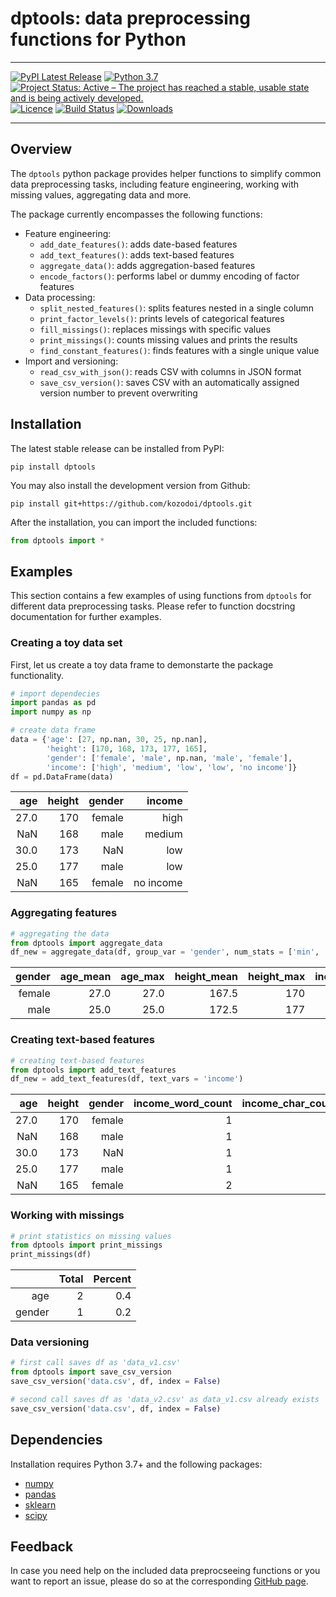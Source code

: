 # dptools: data preprocessing functions for Python

---

[![PyPI Latest Release](https://img.shields.io/pypi/v/dptools.svg)](https://pypi.org/project/dptools/)
[![Python 3.7](https://img.shields.io/badge/python-3.7-blue.svg)](https://pypi.org/project/dptools/)
[![Project Status: Active – The project has reached a stable, usable state and is being actively developed.](https://www.repostatus.org/badges/latest/active.svg)](https://www.repostatus.org/#active)
[![Licence](https://img.shields.io/github/license/mashape/apistatus.svg)](http://choosealicense.com/licenses/mit/)
[![Build Status](https://travis-ci.org/kozodoi/dptools.svg?branch=master)](https://travis-ci.com/kozodoi/dptools)
[![Downloads](https://img.shields.io/pypi/dm/dptools)](https://pypi.org/project/dptools/)

---

## Overview

The `dptools` python package provides helper functions to simplify common data preprocessing tasks, including feature engineering, working with missing values, aggregating data and more. 

The package currently encompasses the following functions:
- Feature engineering:
    - `add_date_features()`: adds date-based features
    - `add_text_features()`: adds text-based features 
    - `aggregate_data()`: adds aggregation-based features
    - `encode_factors()`: performs label or dummy encoding of factor features
- Data processing:
    - `split_nested_features()`: splits features nested in a single column
    - `print_factor_levels()`: prints levels of categorical features
    - `fill_missings()`: replaces missings with specific values
    - `print_missings()`: counts missing values and prints the results
    - `find_constant_features()`: finds features with a single unique value
- Import and versioning:
    - `read_csv_with_json()`: reads CSV with columns in JSON format
    - `save_csv_version()`: saves CSV with an automatically assigned version number to prevent overwriting



## Installation

The latest stable release can be installed from PyPI:
```
pip install dptools
```

You may also install the development version from Github:
```
pip install git+https://github.com/kozodoi/dptools.git
```

After the installation, you can import the included functions:
```py
from dptools import *
```


## Examples

This section contains a few examples of using functions from `dptools` for different data preprocessing tasks. Please refer to function docstring documentation for further examples.


### Creating a toy data set

First, let us create a toy data frame to demonstarte the package functionality.

```py
# import dependecies
import pandas as pd
import numpy as np

# create data frame
data = {'age': [27, np.nan, 30, 25, np.nan], 
        'height': [170, 168, 173, 177, 165], 
        'gender': ['female', 'male', np.nan, 'male', 'female'],
        'income': ['high', 'medium', 'low', 'low', 'no income']}
df = pd.DataFrame(data)
```
| age | height | gender | income |
|---:| ---:| ---:| ---:|   
| 27.0 | 170 | female | high |
| NaN | 168 | male | medium |
| 30.0 | 173 | NaN | low |
| 25.0 | 177 | male | low |
| NaN | 165 | female | no income |


### Aggregating features

```py
# aggregating the data
from dptools import aggregate_data
df_new = aggregate_data(df, group_var = 'gender', num_stats = ['min', 'max'], fac_stats = 'mode')   
```
| gender | age_mean | age_max | height_mean | height_max | income_mode |
|---:| ---:| ---:| ---:| ---:| ---:|    
| female | 27.0 | 27.0 | 167.5 | 170 | 'high' |
| male | 25.0 | 25.0 | 172.5 | 177 | 'low' |


### Creating text-based features

```py
# creating text-based features
from dptools import add_text_features
df_new = add_text_features(df, text_vars = 'income')
```
| age | height | gender | income_word_count | income_char_count |  income_tfidf_0 | ... | income_tfidf_3 | 
|---:| ---:| ---:| ---:| ---:| ---:| ---:| ---:|
| 27.0 | 170 | female | 1 | 4 | 1.0 | ... | 0.0 | 
| NaN | 168 | male | 1 | 6 | 0.0 | ... | 1.0 | 
| 30.0 | 173 | NaN | 1 | 3 | 0.0 | ... | 0.0 | 
| 25.0 | 177 | male | 1 | 3 | 0.0 | ... | 0.0 | 
| NaN | 165 | female | 2 | 9 | 0.0 | ... | 0.0 |


### Working with missings

```py
# print statistics on missing values
from dptools import print_missings
print_missings(df)
```
| | Total | Percent | 
|---:| ---:| ---:|
| age | 2 | 0.4 |
| gender | 1 | 0.2 |


### Data versioning

```py
# first call saves df as 'data_v1.csv'
from dptools import save_csv_version
save_csv_version('data.csv', df, index = False)

# second call saves df as 'data_v2.csv' as data_v1.csv already exists
save_csv_version('data.csv', df, index = False)
```


## Dependencies

Installation requires Python 3.7+ and the following packages:
- [numpy](https://www.numpy.org)
- [pandas](https://pandas.pydata.org)
- [sklearn](https://scikit-learn.org)
- [scipy](https://scipy.org)


## Feedback

In case you need help on the included data preprocseeing functions or you want to report an issue, please do so at the corresponding [GitHub page](https://github.com/kozodoi/dptools/issues).